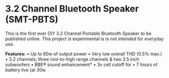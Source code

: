 #  3.2 Channel Bluetooth Speaker (SMT-PBTS)

This is the first ever DIY 3.2 Channel Portable Bluetooth Speaker to be published online. This project is experimental is is not intended for everyday use. 

**Features:**
• Up to 60w of output power
• Very low overall THD (0.5% max.)
• 3.2 channels; three mid-to-high range channels & two 3.5 inch subwoofers
• BBE® sound enhancement*
• 3v cell cutoff for
• 7 hours of battery live (at 30w 
